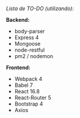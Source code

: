 *Lista de TO-DO (utilizando):*

**Backend:**

- body-parser
- Express 4
- Mongoose
- node-restful
- pm2 / nodemon

**Frontend:**

- Webpack 4
- Babel 7
- React 16.8
- React-Router 5
- Bootstrap 4
- Axios
